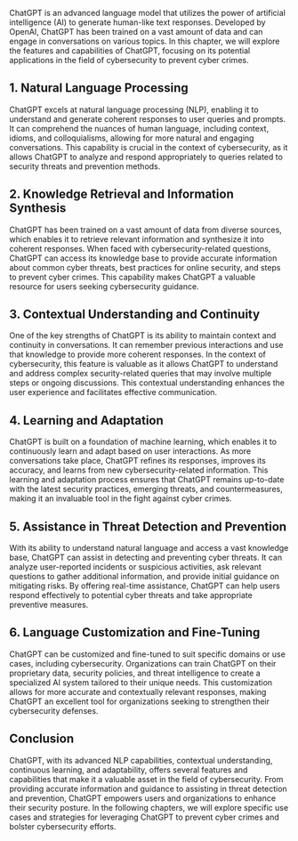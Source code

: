 
ChatGPT is an advanced language model that utilizes the power of artificial intelligence (AI) to generate human-like text responses. Developed by OpenAI, ChatGPT has been trained on a vast amount of data and can engage in conversations on various topics. In this chapter, we will explore the features and capabilities of ChatGPT, focusing on its potential applications in the field of cybersecurity to prevent cyber crimes.

## 1. Natural Language Processing

ChatGPT excels at natural language processing (NLP), enabling it to understand and generate coherent responses to user queries and prompts. It can comprehend the nuances of human language, including context, idioms, and colloquialisms, allowing for more natural and engaging conversations. This capability is crucial in the context of cybersecurity, as it allows ChatGPT to analyze and respond appropriately to queries related to security threats and prevention methods.

## 2. Knowledge Retrieval and Information Synthesis

ChatGPT has been trained on a vast amount of data from diverse sources, which enables it to retrieve relevant information and synthesize it into coherent responses. When faced with cybersecurity-related questions, ChatGPT can access its knowledge base to provide accurate information about common cyber threats, best practices for online security, and steps to prevent cyber crimes. This capability makes ChatGPT a valuable resource for users seeking cybersecurity guidance.

## 3. Contextual Understanding and Continuity

One of the key strengths of ChatGPT is its ability to maintain context and continuity in conversations. It can remember previous interactions and use that knowledge to provide more coherent responses. In the context of cybersecurity, this feature is valuable as it allows ChatGPT to understand and address complex security-related queries that may involve multiple steps or ongoing discussions. This contextual understanding enhances the user experience and facilitates effective communication.

## 4. Learning and Adaptation

ChatGPT is built on a foundation of machine learning, which enables it to continuously learn and adapt based on user interactions. As more conversations take place, ChatGPT refines its responses, improves its accuracy, and learns from new cybersecurity-related information. This learning and adaptation process ensures that ChatGPT remains up-to-date with the latest security practices, emerging threats, and countermeasures, making it an invaluable tool in the fight against cyber crimes.

## 5. Assistance in Threat Detection and Prevention

With its ability to understand natural language and access a vast knowledge base, ChatGPT can assist in detecting and preventing cyber threats. It can analyze user-reported incidents or suspicious activities, ask relevant questions to gather additional information, and provide initial guidance on mitigating risks. By offering real-time assistance, ChatGPT can help users respond effectively to potential cyber threats and take appropriate preventive measures.

## 6. Language Customization and Fine-Tuning

ChatGPT can be customized and fine-tuned to suit specific domains or use cases, including cybersecurity. Organizations can train ChatGPT on their proprietary data, security policies, and threat intelligence to create a specialized AI system tailored to their unique needs. This customization allows for more accurate and contextually relevant responses, making ChatGPT an excellent tool for organizations seeking to strengthen their cybersecurity defenses.

Conclusion
----------

ChatGPT, with its advanced NLP capabilities, contextual understanding, continuous learning, and adaptability, offers several features and capabilities that make it a valuable asset in the field of cybersecurity. From providing accurate information and guidance to assisting in threat detection and prevention, ChatGPT empowers users and organizations to enhance their security posture. In the following chapters, we will explore specific use cases and strategies for leveraging ChatGPT to prevent cyber crimes and bolster cybersecurity efforts.
